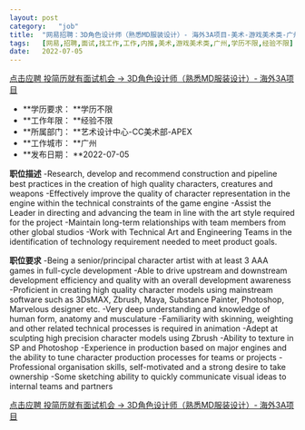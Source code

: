 ```yaml
---
layout:	post
category:	"job"
title:	"网易招聘：3D角色设计师（熟悉MD服装设计）- 海外3A项目-美术-游戏美术类-广州学历不限经验不限"
tags:	[网易,招聘,面试,找工作,工作,内推,美术,游戏美术类,广州,学历不限,经验不限]
date:	2022-07-05
---
```


[点击应聘 投简历就有面试机会 -> 3D角色设计师（熟悉MD服装设计）- 海外3A项目](http://mobile.bole.netease.com/bole/boleDetail?id=39542&employeeId=346f03c3cda5f04c&key=all)



- **学历要求： **学历不限
- **工作年限： **经验不限
- **所属部门： **艺术设计中心-CC美术部-APEX
- **工作城市： **广州
- **发布日期： **2022-07-05



**职位描述**
-Research, develop and recommend construction and pipeline best practices in the creation of high quality characters, creatures and weapons
-Effectively improve the quality of character representation in the engine within the technical constraints of the game engine
-Assist the Leader in directing and advancing the team in line with the art style required for the project
-Maintain long-term relationships with team members from other global studios
-Work with Technical Art and Engineering Teams in the identification of technology requirement needed to meet product goals. 



**职位要求**
-Being a senior/principal character artist with at least 3 AAA games in full-cycle development
-Able to drive upstream and downstream development efficiency and quality with an overall development awareness
-Proficient in creating high quality character models using mainstream software such as 3DsMAX, Zbrush, Maya, Substance Painter, Photoshop, Marvelous designer etc.
-Very deep understanding and knowledge of human form, anatomy and musculature
-Familiarity with skinning, weighting and other related technical processes is required in animation
-Adept at sculpting high precision character models using Zbrush
-Ability to texture in SP and Photoshop
-Experience in production based on major engines and the ability to tune character production processes for teams or projects
-Professional organisation skills, self-motivated and a strong desire to take ownership
-Some sketching ability to quickly communicate visual ideas to internal teams and partners



[点击应聘 投简历就有面试机会 -> 3D角色设计师（熟悉MD服装设计）- 海外3A项目](http://mobile.bole.netease.com/bole/boleDetail?id=39542&employeeId=346f03c3cda5f04c&key=all)